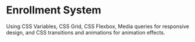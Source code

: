 # Enrollment System

Using CSS Variables, CSS Grid, CSS Flexbox, Media queries for responsive design, and CSS transitions and animations for animation effects.
